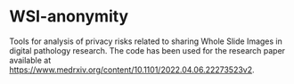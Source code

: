 # WSI-anonymity
Tools for analysis of privacy risks related to sharing Whole Slide Images in digital pathology research. 
The code has been used for the research paper available at https://www.medrxiv.org/content/10.1101/2022.04.06.22273523v2.
